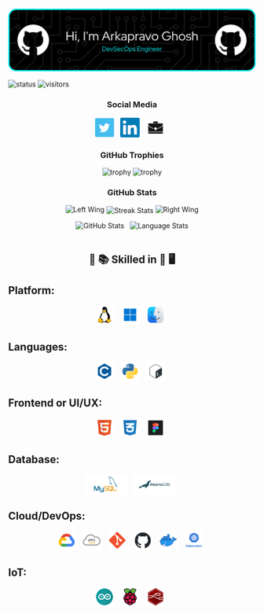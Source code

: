 <p align="center"><img src="images/header/github-header-image.png" /></p>

![status](https://img.shields.io/badge/Btw-I%20use%20Arch-blue)
![visitors](https://visitor-badge.laobi.icu/badge?page_id=Arkapravo-Ghosh.Arkapravo-Ghosh)

<h3 align="center">Social Media</h3>

<p align="center">
<a href="https://twitter.com/ArkapravoGhosh1"><img height="40" src="images/social/t.jpg" alt="Twitter"></a>&nbsp;&nbsp;
<a href="https://www.linkedin.com/in/arkapravo-ghosh/"><img height="40" src="images/social/l.png" alt="LinkedIn"></a>&nbsp;&nbsp;
<a href="https://raw.githubusercontent.com/Arkapravo-Ghosh/ark-resume/main/Arkapravo_Ghosh_Resume.pdf"><img height="40" src="images/social/p.jpg" alt="Resume"></a>&nbsp;&nbsp;
</p>

<h3 align="center">GitHub Trophies</h3>
<div align="center">

![trophy](https://github-profile-trophy.vercel.app/?username=Arkapravo-Ghosh&theme=dark_lover&no-frame=true&no-bg=true&margin-w=4&column=5&title=MultiLanguage,Joined2020,Commits,Followers,Stars)
![trophy](https://github-profile-trophy.vercel.app/?username=Arkapravo-Ghosh&theme=dark_lover&no-frame=true&no-bg=true&margin-w=4&column=3&title=PullRequest,Repositories,Issues)
</div>
<h3 align="center">GitHub Stats</h3>
<div align="center">

<img height="140" width="140" src="https://user-images.githubusercontent.com/78967360/158388511-9b4590dc-96f5-402a-9b6b-b51add4efc70.png" alt="Left Wing">
<img align="center" src="https://github-readme-streak-stats.herokuapp.com/?user=Arkapravo-Ghosh&theme=windows-dark&hide_border=true" alt="Streak Stats">
<img height="140" width="140" src="https://user-images.githubusercontent.com/78967360/158388859-2bac10f7-efd5-45d7-93bb-777271b5426f.png" alt="Right Wing">
<p></p>
</div>
<div align=center>
<img src="https://github-readme-stats.vercel.app/api?username=Arkapravo-Ghosh&show_icons=true&locale=en&theme=github_dark&hide_border=true&bg_color=000000" alt="GitHub Stats">
&nbsp;
<img align=top src="https://github-readme-stats.vercel.app/api/top-langs?username=Arkapravo-Ghosh&show_icons=true&locale=en&theme=github_dark&hide_border=true&bg_color=000000&layout=compact&langs_count=10&hide=javascript,assembly,fortran,rust,java,r,dart,c%23,jupyter%20notebook,c%2B%2B" height="195px" alt="Language Stats">
</div>
<br>
<h2 align=center>

:open_book: :books: Skilled in :closed_book: :desktop_computer:
</h1>

## Platform:
<div align=center>
<img src="images/platform/linux.png" height="40" alt="Linux">&nbsp;&nbsp;
<img src="images/platform/windows.png" height="40" alt="Windows">&nbsp;&nbsp;
<img src="images/platform/macos.png" height="40" alt="macOS">&nbsp;&nbsp;
</div>

## Languages:
<div align=center>
<img src="images/pl/c.png" height="40" alt="C">&nbsp;&nbsp;
<img src="images/pl/python.png" height="40" alt="Python">&nbsp;&nbsp;
<img src="images/pl/bash.png" height="40" alt="Bash">&nbsp;&nbsp;
</div>

## Frontend or UI/UX:
<div align=center>
<img src="images/frontend/html.png" height="40" alt="HTML">&nbsp;&nbsp;
<img src="images/frontend/css.png" height="40" alt="CSS">&nbsp;&nbsp;
<img src="images/frontend/figma.png" height="40" alt="Figma">&nbsp;&nbsp;
</div>

## Database:
<div align=center>
<img src="images/db/mysql.png" height="40" alt="MySQL">&nbsp;&nbsp;
<img src="images/db/mariadb.png" height="40" alt="MariaDB">&nbsp;&nbsp;
</div>

## Cloud/DevOps:
<div align=center>
<img src="images/cloud/gcp.png" height="40" alt="Google Cloud Platform">&nbsp;&nbsp;
<img src="images/cloud/aws.png" height="40" alt="Amazon Web Services">&nbsp;&nbsp;
<img src="images/cloud/git.png" height="40" alt="Git">&nbsp;&nbsp;
<img src="images/cloud/github.png" height="40" alt="GitHub">&nbsp;&nbsp;
<img src="images/cloud/docker.png" height="40" alt="Docker">&nbsp;&nbsp;
<img src="images/cloud/kubernetes.png" height="40" alt="Kubernetes">&nbsp;&nbsp;
</div>

## IoT:
<div align=center>
<img src="images/iot/arduino.png" height="40" alt="Arduino">&nbsp;&nbsp;
<img src="images/iot/rpi.png" height="40" alt="Raspberry Pi">&nbsp;&nbsp;
<img src="images/iot/node-red.png" height="40" alt="Node-RED">&nbsp;&nbsp;
</div>

